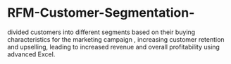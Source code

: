 # RFM-Customer-Segmentation-
divided customers into different segments based on their buying characteristics for the marketing campaign , increasing customer retention and upselling, leading to increased revenue and overall profitability using advanced Excel.
